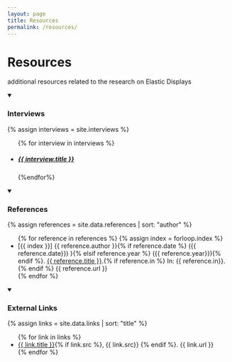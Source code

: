 ```yaml
---
layout: page
title: Resources
permalink: /resources/
---
```


# Resources
additional resources related to the research on Elastic Displays

<!-- interviews -->
<details markdown="1" open>
<summary><h3>Interviews</h3></summary> 

{% assign interviews = site.interviews %}

<ul>
    {% for interview in interviews %}
    <li>
        <a href="{{ interview.url | prepend: site.baseurl }}">
            <h5>{{ interview.title }}</h5>
        </a>
    </li>
    {%endfor%}
</ul>

</details>

<!-- references -->
<details markdown="1" open>
<summary><h3>References</h3></summary> 

{% assign references = site.data.references | sort: "author" %}

<ul class="spacious">
    {% for reference in references %}
    {% assign index = forloop.index %}
    <li>
        [{{ index }}] {{ reference.author }}{% if reference.date %} ({{ reference.date}}) }{% elsif reference.year %} ({{ reference.year}}){% endif %}. <a href="{{ reference.url }}">{{ reference.title }}</a>.{% if reference.in %} In: {{ reference.in}}. {% endif %} {{ reference.url }}
    </li>
    {% endfor %}
</ul>

</details>

<!-- external links -->
<details markdown="1" open>
<summary><h3>External Links</h3></summary> 

{% assign links = site.data.links | sort: "title" %}

<ul class="spacious">
    {% for link in links %}
    <li>
        <a href="{{ link.url }}">{{ link.title }}</a>{% if link.src %}, {{ link.src}} {% endif %}. {{ link.url }}
    </li>
    {% endfor %}
</ul>

</details>

